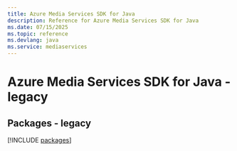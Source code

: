 ```yaml
---
title: Azure Media Services SDK for Java
description: Reference for Azure Media Services SDK for Java
ms.date: 07/15/2025
ms.topic: reference
ms.devlang: java
ms.service: mediaservices
---
```

# Azure Media Services SDK for Java - legacy
## Packages - legacy
[!INCLUDE [packages](media-services-index.md)]